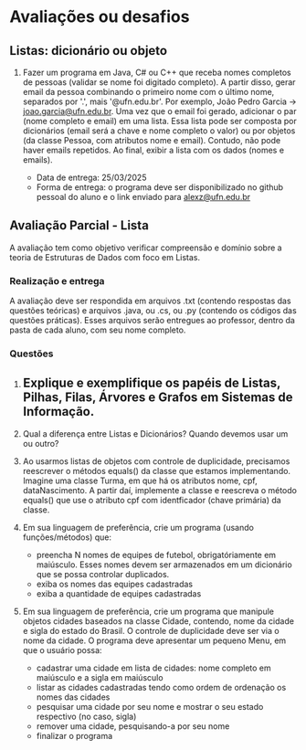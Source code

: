 # Avaliações ou desafios

## Listas: dicionário ou objeto
1) Fazer um programa em Java, C# ou C++ que receba nomes completos de pessoas (validar se nome foi digitado completo). A partir disso, gerar email da pessoa combinando o primeiro nome com o último nome, separados por '.', mais '@ufn.edu.br'. Por exemplo, João Pedro Garcia -> joao.garcia@ufn.edu.br. Uma vez que o email foi gerado, adicionar o par (nome completo e email) em uma lista. Essa lista pode ser composta por dicionários (email será a chave e nome completo o valor) ou por objetos (da classe Pessoa, com atributos nome e email). Contudo, não pode haver emails repetidos. Ao final, exibir a lista com os dados (nomes e emails).

   - Data de entrega: 25/03/2025
   - Forma de entrega: o programa deve ser disponibilizado no github pessoal do aluno e o link enviado para alexz@ufn.edu.br
  
## Avaliação Parcial - Lista

A avaliação tem como objetivo verificar compreensão e domínio sobre a teoria de Estruturas de Dados com foco em Listas.

### Realização e entrega

A avaliação deve ser respondida em arquivos .txt (contendo respostas das questões teóricas) e arquivos .java, ou .cs, ou .py (contendo os códigos das questões práticas). Esses arquivos serão entregues ao professor, dentro da pasta de cada aluno, com seu nome completo.

### Questões

1) Explique e exemplifique os papéis de Listas, Pilhas, Filas, Árvores e Grafos em Sistemas de Informação.
    - 

2) Qual a diferença entre Listas e Dicionários? Quando devemos usar um ou outro?

3) Ao usarmos listas de objetos com controle de duplicidade, precisamos reescrever o métodos equals() da classe que estamos implementando. Imagine uma classe Turma, em que há os atributos nome, cpf, dataNascimento. A partir daí, implemente a classe e reescreva o método equals() que use o atributo cpf com identficador (chave primária) da classe.

4) Em sua linguagem de preferência, crie um programa (usando funções/métodos) que:
    - preencha N nomes de equipes de futebol, obrigatóriamente em maiúsculo. Esses nomes devem ser armazenados em um dicionário que se possa controlar duplicados.
    - exiba os nomes das equipes cadastradas
    - exiba a quantidade de equipes cadastradas

5) Em sua linguagem de preferência, crie um programa que manipule objetos cidades baseados na classe Cidade, contendo, nome da cidade e sigla do estado do Brasil. O controle de duplicidade deve ser via o nome da cidade. O programa deve apresentar um pequeno Menu, em que o usuário possa:
    - cadastrar uma cidade em lista de cidades: nome completo em maiúsculo e a sigla em maiúsculo
    - listar as cidades cadastradas tendo como ordem de ordenação os nomes das cidades
    - pesquisar uma cidade por seu nome e mostrar o seu estado respectivo (no caso, sigla)
    - remover uma cidade, pesquisando-a por seu nome
    - finalizar o programa
